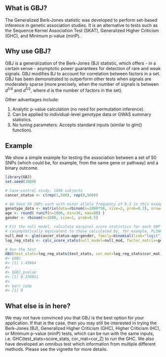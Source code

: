 
<!-- README.md is generated from README.Rmd. Please edit that file -->
What is GBJ?
------------

The Generalized Berk-Jones statistic was developed to perform set-based inference in genetic association studies. It is an alternative to tests such as the Sequence Kernel Association Test (SKAT), Generalized Higher Criticism (GHC), and Minimum p-value (minP).

Why use GBJ?
------------

GBJ is a generalization of the Berk-Jones (BJ) statistic, which offers - in a certain sense - asymptotic power guarantees for detection of rare and weak signals. GBJ modifies BJ to account for correlation between factors in a set. GBJ has been demonstrated to outperform other tests when signals are moderately sparse (more precisely, when the number of signals is between *d*<sup>1/4</sup> and *d*<sup>1/2</sup>, where *d* is the number of factors in the set).

Other advantages include:
1. Analytic p-value calculation (no need for permutation inference).
2. Can be applied to individual-level genotype data or GWAS summary statistics.
3. No tuning parameters. Accepts standard inputs (similar to glm() function).

Example
-------

We show a simple example for testing the association between a set of 50 SNPs (which could be, for example, from the same gene or pathway) and a binary outcome.

``` r
library(GBJ)
set.seed(1000)

# Case-control study, 1000 subjects
cancer_status <- c(rep(1,500), rep(0,500))

# We have 50 SNPs each with minor allele frequency of 0.3 in this example
genotype_data <- matrix(data=rbinom(n=1000*50, size=2, prob=0.3), nrow=1000)
age <- round( runif(n=1000, min=30, max=80) )
gender <- rbinom(n=1000, size=1, prob=0.5)     

# Fit the null model, calculate marginal score statistics for each SNP
# (asymptotically equivalent to those calculated by, for example, PLINK)
null_mod <- glm(cancer_status~age+gender, family=binomial(link="logit"))
log_reg_stats <- calc_score_stats(null_model=null_mod, factor_matrix=genotype_data, link_function="logit")

# Run the test
GBJ(test_stats=log_reg_stats$test_stats, cor_mat=log_reg_stats$cor_mat)
#> $GBJ
#> [1] 1.43984
#> 
#> $GBJ_pvalue
#> [1] 0.330911
#> 
#> $err_code
#> [1] 0
```

What else is in here?
---------------------

We may not have convinced you that GBJ is the best option for your application. If that is the case, then you may still be interested in trying the Berk-Jones (BJ), Generalized Higher Criticism (GHC), Higher Criticism (HC), or Minimum p-value (minP) tests, which can be run with the same inputs, i.e. GHC(test\_stats=score\_stats, cor\_mat=cor\_Z) to run the GHC. We also have developed an omnibus test which information from multiple different methods. Please see the vignette for more details.
